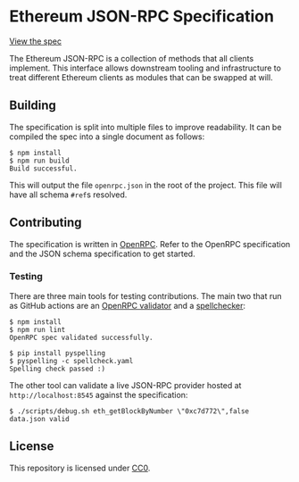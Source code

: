 # Ethereum JSON-RPC Specification

[View the spec][playground]

The Ethereum JSON-RPC is a collection of methods that all clients implement.
This interface allows downstream tooling and infrastructure to treat different
Ethereum clients as modules that can be swapped at will.

## Building

The specification is split into multiple files to improve readability. It
can be compiled the spec into a single document as follows:

```console
$ npm install
$ npm run build
Build successful.
```

This will output the file `openrpc.json` in the root of the project. This file
will have all schema `#ref`s resolved.

## Contributing

The specification is written in [OpenRPC][openrpc]. Refer to the
OpenRPC specification and the JSON schema specification to get started.

### Testing

There are three main tools for testing contributions. The main two that run as
GitHub actions are an [OpenRPC validator][validator] and a
[spellchecker][spellchecker]:

```console
$ npm install
$ npm run lint
OpenRPC spec validated successfully.

$ pip install pyspelling
$ pyspelling -c spellcheck.yaml
Spelling check passed :)
```

The other tool can validate a live JSON-RPC provider hosted at
`http://localhost:8545` against the specification:

```console
$ ./scripts/debug.sh eth_getBlockByNumber \"0xc7d772\",false
data.json valid
```

## License

This repository is licensed under [CC0](LICENSE).


[playground]: https://playground.open-rpc.org/?schemaUrl=https://raw.githubusercontent.com/ethereum/eth1.0-apis/assembled-spec/openrpc.json&uiSchema[appBar][ui:splitView]=false&uiSchema[appBar][ui:input]=false&uiSchema[appBar][ui:examplesDropdown]=false
[openrpc]: https://open-rpc.org
[validator]: https://open-rpc.github.io/schema-utils-js/globals.html#validateopenrpcdocument
[spellchecker]: https://facelessuser.github.io/pyspelling/
